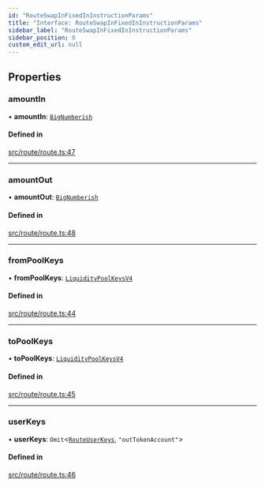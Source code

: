 ```yaml
---
id: "RouteSwapInFixedInInstructionParams"
title: "Interface: RouteSwapInFixedInInstructionParams"
sidebar_label: "RouteSwapInFixedInInstructionParams"
sidebar_position: 0
custom_edit_url: null
---
```


## Properties

### amountIn

• **amountIn**: [`BigNumberish`](../modules.md#bignumberish)

#### Defined in

[src/route/route.ts:47](https://github.com/alpha-defi/raydium-sdk/blob/108ded9/src/route/route.ts#L47)

___

### amountOut

• **amountOut**: [`BigNumberish`](../modules.md#bignumberish)

#### Defined in

[src/route/route.ts:48](https://github.com/alpha-defi/raydium-sdk/blob/108ded9/src/route/route.ts#L48)

___

### fromPoolKeys

• **fromPoolKeys**: [`LiquidityPoolKeysV4`](../modules.md#liquiditypoolkeysv4)

#### Defined in

[src/route/route.ts:44](https://github.com/alpha-defi/raydium-sdk/blob/108ded9/src/route/route.ts#L44)

___

### toPoolKeys

• **toPoolKeys**: [`LiquidityPoolKeysV4`](../modules.md#liquiditypoolkeysv4)

#### Defined in

[src/route/route.ts:45](https://github.com/alpha-defi/raydium-sdk/blob/108ded9/src/route/route.ts#L45)

___

### userKeys

• **userKeys**: `Omit`<[`RouteUserKeys`](RouteUserKeys.md), ``"outTokenAccount"``\>

#### Defined in

[src/route/route.ts:46](https://github.com/alpha-defi/raydium-sdk/blob/108ded9/src/route/route.ts#L46)

